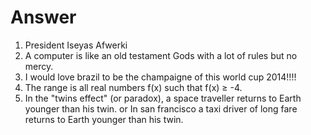 Answer
======
1. President Iseyas Afwerki
2. A computer is like an old testament Gods with a lot of rules but no mercy.
3. I would love brazil to be the champaigne of this world cup 2014!!!!
4. The range is all real numbers f(x) such that f(x) ≥ -4.
5. In the "twins effect" (or paradox), a space traveller returns to Earth younger than his twin.
 or In san francisco a taxi driver of long fare returns to Earth younger than his twin.



